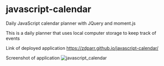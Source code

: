# javascript-calendar

Daily JavaScript calendar planner with JQuery and moment.js

This is a daily planner that uses local computer storage to keep track of events

Link of deployed application
https://zdparr.github.io/javascript-calendar/

Screenshot of application
![javascript_calendar](https://user-images.githubusercontent.com/35375289/89094111-51392780-d386-11ea-8f7b-2075584d142d.png)
